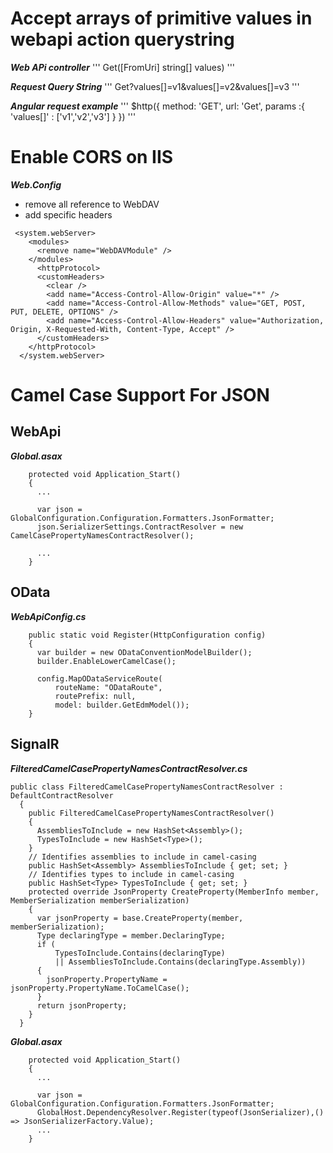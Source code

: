 Accept arrays of primitive values in webapi action querystring  
==============================================================
***Web APi controller***
'''
Get([FromUri] string[] values)
'''

***Request Query String***
'''
Get?values[]=v1&values[]=v2&values[]=v3
'''

***Angular request example***
'''
 $http({
   method: 'GET',
   url: 'Get',
   params :{
     'values[]' : ['v1','v2','v3'] }
 })
'''

Enable CORS on IIS
==================

***Web.Config***

- remove all reference to WebDAV
- add specific headers


```
 <system.webServer>
    <modules>
      <remove name="WebDAVModule" />
    </modules>
      <httpProtocol>
      <customHeaders>
        <clear />
        <add name="Access-Control-Allow-Origin" value="*" />
        <add name="Access-Control-Allow-Methods" value="GET, POST, PUT, DELETE, OPTIONS" />
        <add name="Access-Control-Allow-Headers" value="Authorization, Origin, X-Requested-With, Content-Type, Accept" />
      </customHeaders>
    </httpProtocol>
  </system.webServer>
```


Camel Case Support For JSON
===========================


WebApi
------

***Global.asax***

```
    protected void Application_Start()
    {
      ...
      
      var json = GlobalConfiguration.Configuration.Formatters.JsonFormatter;
      json.SerializerSettings.ContractResolver = new CamelCasePropertyNamesContractResolver();
      
      ...
    }

```

OData
-----

***WebApiConfig.cs***

```
    public static void Register(HttpConfiguration config)
    {
      var builder = new ODataConventionModelBuilder();
      builder.EnableLowerCamelCase();
      
      config.MapODataServiceRoute(
          routeName: "ODataRoute",
          routePrefix: null,
          model: builder.GetEdmModel());
    }

```

SignalR
-------

***FilteredCamelCasePropertyNamesContractResolver.cs***

```
public class FilteredCamelCasePropertyNamesContractResolver : DefaultContractResolver
  {
    public FilteredCamelCasePropertyNamesContractResolver()
    {
      AssembliesToInclude = new HashSet<Assembly>();
      TypesToInclude = new HashSet<Type>();
    }
    // Identifies assemblies to include in camel-casing
    public HashSet<Assembly> AssembliesToInclude { get; set; }
    // Identifies types to include in camel-casing
    public HashSet<Type> TypesToInclude { get; set; }
    protected override JsonProperty CreateProperty(MemberInfo member, MemberSerialization memberSerialization)
    {
      var jsonProperty = base.CreateProperty(member, memberSerialization);
      Type declaringType = member.DeclaringType;
      if (
          TypesToInclude.Contains(declaringType)
          || AssembliesToInclude.Contains(declaringType.Assembly))
      {
        jsonProperty.PropertyName = jsonProperty.PropertyName.ToCamelCase();
      }
      return jsonProperty;
    }
  }   
```

***Global.asax***

```
    protected void Application_Start()
    {
      ...
      
      var json = GlobalConfiguration.Configuration.Formatters.JsonFormatter;
      GlobalHost.DependencyResolver.Register(typeof(JsonSerializer),() => JsonSerializerFactory.Value);
      ...
    }

```
      




